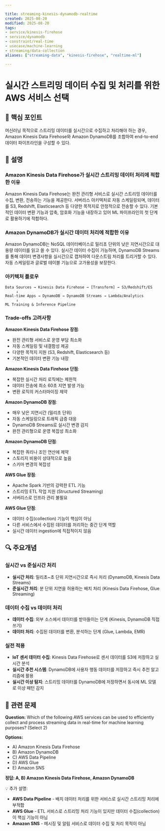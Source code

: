 ```yaml
---

title: streaming-kinesis-dynamodb-realtime
created: 2025-08-20
modified: 2025-08-20
tags:
- service/kinesis-firehose
- service/dynamodb
- constraint/real-time
- usecase/machine-learning
- streaming/data-collection
aliases: ["streaming-data", "kinesis-firehose", "realtime-ml"]

---
```


# 실시간 스트리밍 데이터 수집 및 처리를 위한 AWS 서비스 선택

## 🎯 핵심 포인트

머신러닝 목적으로 스트리밍 데이터를 실시간으로 수집하고 처리해야 하는 경우, Amazon Kinesis Data Firehose와 Amazon DynamoDB를 조합하여 end-to-end 데이터 파이프라인을 구성할 수 있다.

## 📝 설명

### Amazon Kinesis Data Firehose가 실시간 스트리밍 데이터 처리에 적합한 이유

Amazon Kinesis Data Firehose는 완전 관리형 서비스로 실시간 스트리밍 데이터를 수집, 변환, 전송하는 기능을 제공한다. 서버리스 아키텍처로 자동 스케일링되며, 데이터를 S3, Redshift, Elasticsearch 등 다양한 목적지로 안정적으로 전송할 수 있다. 기본적인 데이터 변환 기능과 압축, 암호화 기능을 내장하고 있어 ML 파이프라인의 첫 단계로 활용하기에 적합하다.

### Amazon DynamoDB가 실시간 데이터 처리에 적합한 이유

Amazon DynamoDB는 NoSQL 데이터베이스로 밀리초 단위의 낮은 지연시간으로 대용량 데이터를 읽고 쓸 수 있다. 실시간 데이터 수집이 가능하며, DynamoDB Streams를 통해 데이터 변경사항을 실시간으로 캡처하여 다운스트림 처리를 트리거할 수 있다. 자동 스케일링과 글로벌 테이블 기능으로 고가용성을 보장한다.

### 아키텍처 플로우

```
Data Sources → Kinesis Data Firehose → [Transform] → S3/Redshift/ES
     ↓
Real-time Apps → DynamoDB → DynamoDB Streams → Lambda/Analytics
     ↓
ML Training & Inference Pipeline
```

### Trade-offs 고려사항

**Amazon Kinesis Data Firehose 장점**:
- 완전 관리형 서비스로 운영 부담 최소화
- 자동 스케일링 및 내결함성 제공
- 다양한 목적지 지원 (S3, Redshift, Elasticsearch 등)
- 기본적인 데이터 변환 기능 내장

**Amazon Kinesis Data Firehose 단점**:
- 복잡한 실시간 처리 로직에는 제한적
- 데이터 전송에 최소 60초 지연 발생 가능
- 변환 로직의 커스터마이징 제약

**Amazon DynamoDB 장점**:
- 매우 낮은 지연시간 (밀리초 단위)
- 자동 스케일링으로 트래픽 급증 대응
- DynamoDB Streams로 실시간 변경 감지
- 완전 관리형으로 운영 복잡성 최소화

**Amazon DynamoDB 단점**:
- 복잡한 쿼리나 조인 연산에 제약
- 스토리지 비용이 상대적으로 높음
- 스키마 변경의 복잡성

**AWS Glue 장점**:
- Apache Spark 기반의 강력한 ETL 기능
- 스트리밍 ETL 작업 지원 (Structured Streaming)
- 서버리스로 인프라 관리 불필요

**AWS Glue 단점**:
- 데이터 수집(collection) 기능이 핵심이 아님
- 다른 서비스에서 수집된 데이터를 처리하는 중간 단계 역할
- 실시간 데이터 ingestion에 직접적이지 않음

## 🔍 주요개념

### 실시간 vs 준실시간 처리

- **실시간 처리**: 밀리초~초 단위 지연시간으로 즉시 처리 (DynamoDB, Kinesis Data Streams)
- **준실시간 처리**: 분 단위 지연을 허용하는 배치 처리 (Kinesis Data Firehose, Glue Streaming)

### 데이터 수집 vs 데이터 처리

- **데이터 수집**: 외부 소스에서 데이터를 받아들이는 단계 (Kinesis, DynamoDB 직접 쓰기)
- **데이터 처리**: 수집된 데이터를 변환, 분석하는 단계 (Glue, Lambda, EMR)

### 실전 적용

- **IoT 센서 데이터 수집**: Kinesis Data Firehose로 센서 데이터를 S3에 저장하고 실시간 분석
- **실시간 추천 시스템**: DynamoDB에 사용자 행동 데이터를 저장하고 즉시 추천 알고리즘에 활용
- **실시간 이상 탐지**: 스트리밍 데이터를 DynamoDB에 저장하면서 동시에 ML 모델로 이상 패턴 감지

## 📝 관련 문제

**Question:** Which of the following AWS services can be used to efficiently collect and process streaming data in real-time for machine learning purposes? (Select 2)

**Options:**

- A) Amazon Kinesis Data Firehose
- B) Amazon DynamoDB  
- C) AWS Data Pipeline
- D) AWS Glue
- E) Amazon SNS

**정답: A, B) Amazon Kinesis Data Firehose, Amazon DynamoDB**

💡 추가 설명:

- **AWS Data Pipeline** - 배치 데이터 처리를 위한 서비스로 실시간 스트리밍 처리에 부적합
- **AWS Glue** - ETL 서비스로 스트리밍 처리 기능이 있지만 데이터 수집(collection)이 핵심 기능이 아님
- **Amazon SNS** - 메시징 및 알림 서비스로 데이터 수집 및 처리 목적이 아님